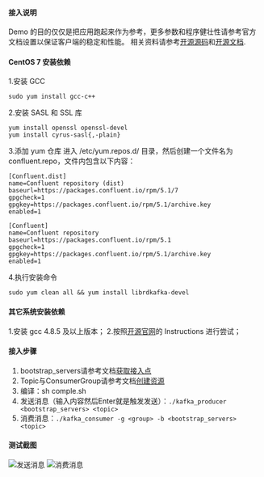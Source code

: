 #### 接入说明
Demo 的目的仅仅是把应用跑起来作为参考，更多参数和程序健壮性请参考官方文档设置以保证客户端的稳定和性能。
相关资料请参考[开源源码](https://github.com/edenhill/librdkafka)和[开源文档](https://github.com/edenhill/librdkafka/blob/master/INTRODUCTION.md#documentation).

#### CentOS 7 安装依赖
1.安装 GCC
```
sudo yum install gcc-c++
```

2.安装 SASL 和 SSL 库

```
yum install openssl openssl-devel
yum install cyrus-sasl{,-plain}
```

3.添加 yum 仓库
进入 /etc/yum.repos.d/ 目录，然后创建一个文件名为 confluent.repo，文件内包含以下内容：

```
[Confluent.dist]
name=Confluent repository (dist)
baseurl=https://packages.confluent.io/rpm/5.1/7
gpgcheck=1
gpgkey=https://packages.confluent.io/rpm/5.1/archive.key
enabled=1

[Confluent]
name=Confluent repository
baseurl=https://packages.confluent.io/rpm/5.1
gpgcheck=1
gpgkey=https://packages.confluent.io/rpm/5.1/archive.key
enabled=1
```

4.执行安装命令
```
sudo yum clean all && yum install librdkafka-devel
```



#### 其它系统安装依赖
1.安装 gcc 4.8.5 及以上版本；
2.按照[开源官网](https://github.com/edenhill/librdkafka)的 Instructions 进行尝试；


#### 接入步骤
1. bootstrap_servers请参考文档[获取接入点](https://help.aliyun.com/document_detail/68342.html?spm=a2c4g.11186623.6.554.X2a7Ga) 
2. Topic与ConsumerGroup请参考文档[创建资源](https://help.aliyun.com/document_detail/68328.html?spm=a2c4g.11186623.6.549.xvKAt6)
3. 编译：sh comple.sh
4. 发送消息（输入内容然后Enter就是触发发送）：`./kafka_producer <bootstrap_servers> <topic>`
5. 消费消息：`./kafka_consumer -g <group> -b <bootstrap_servers> <topic>`

#### 测试截图
![发送消息](https://img.alicdn.com/5476e8b07b923/TB1gbbVOhjaK1RjSZKzXXXVwXXa)
![消费消息](https://img.alicdn.com/5476e8b07b923/TB1V8nwOmzqK1RjSZFpXXakSXXa)



